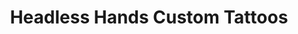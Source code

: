 ---
title: "Headless Hands Custom Tattoos"
url: /mission/headless-hands-custom-tattoos/
shop: tattoo
---